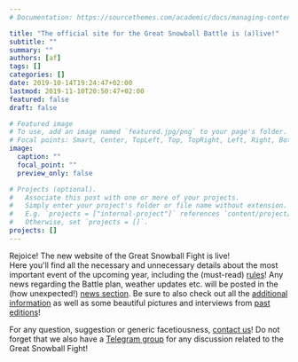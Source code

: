 ```yaml
---
# Documentation: https://sourcethemes.com/academic/docs/managing-content/

title: "The official site for the Great Snowball Battle is (a)live!"
subtitle: ""
summary: ""
authors: [af]
tags: []
categories: []
date: 2019-10-14T19:24:47+02:00
lastmod: 2019-11-10T20:50:47+02:00
featured: false
draft: false

# Featured image
# To use, add an image named `featured.jpg/png` to your page's folder.
# Focal points: Smart, Center, TopLeft, Top, TopRight, Left, Right, BottomLeft, Bottom, BottomRight.
image:
  caption: ""
  focal_point: ""
  preview_only: false

# Projects (optional).
#   Associate this post with one or more of your projects.
#   Simply enter your project's folder or file name without extension.
#   E.g. `projects = ["internal-project"]` references `content/project/deep-learning/index.md`.
#   Otherwise, set `projects = []`.
projects: []
---
```


Rejoice! The new website of the Great Snowball Fight is live!  
Here you'll find all the necessary and unnecessary details about the most important event of the upcoming year, including the (must-read) [rules](/rules)! Any news regarding the Battle plan, weather updates etc. will be posted in the (how unexpected!) [news section](/post). Be sure to also check out all the [additional information](/details) as well as some beautiful pictures and interviews from [past editions](/past_editions)!

For any question, suggestion or generic facetiousness, [contact us](/contact)! Do not forget that we also have a [Telegram group](https://t.me/joinchat/CckkABLrWpqLh81Gvzncsw) for any discussion related to the Great Snowball Fight!
